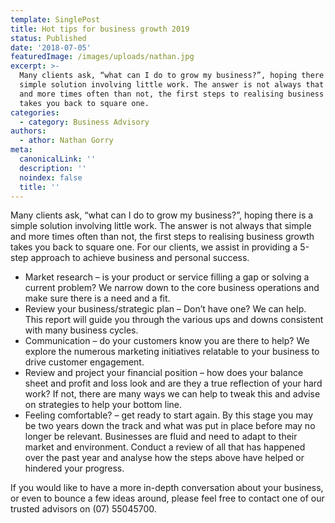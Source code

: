 ```yaml
---
template: SinglePost
title: Hot tips for business growth 2019
status: Published
date: '2018-07-05'
featuredImage: /images/uploads/nathan.jpg
excerpt: >-
  Many clients ask, “what can I do to grow my business?”, hoping there is a
  simple solution involving little work. The answer is not always that simple
  and more times often than not, the first steps to realising business growth
  takes you back to square one. 
categories:
  - category: Business Advisory
authors:
  - athor: Nathan Gorry
meta:
  canonicalLink: ''
  description: ''
  noindex: false
  title: ''
---
```

Many clients ask, “what can I do to grow my business?”, hoping there is a simple solution involving little work. The answer is not always that simple and more times often than not, the first steps to realising business growth takes you back to square one. For our clients, we assist in providing a 5-step approach to achieve business and personal success.

* Market research – is your product or service filling a gap or solving a current problem? We narrow down to the core business operations and make sure there is a need and a fit.
* Review your business/strategic plan – Don’t have one? We can help. This report will guide you through the various ups and downs consistent with many business cycles.
* Communication – do your customers know you are there to help? We explore the numerous marketing initiatives relatable to your business to drive customer engagement.
* Review and project your financial position – how does your balance sheet and profit and loss look and are they a true reflection of your hard work? If not, there are many ways we can help to tweak this and advise on strategies to help your bottom line.
* Feeling comfortable? – get ready to start again. By this stage you may be two years down the track and what was put in place before may no longer be relevant. Businesses are fluid and need to adapt to their market and environment. Conduct a review of all that has happened over the past year and analyse how the steps above have helped or hindered your progress.

If you would like to have a more in-depth conversation about your business, or even to bounce a few ideas around, please feel free to contact one of our trusted advisors on (07) 55045700.
